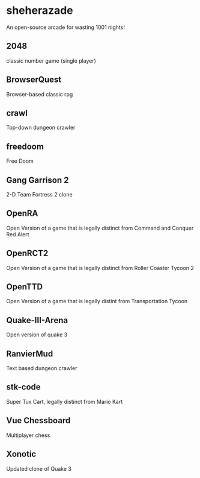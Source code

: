 # sheherazade
An open-source arcade for wasting 1001 nights!

## 2048
classic number game (single player)

## BrowserQuest
Browser-based classic rpg

## crawl
Top-down dungeon crawler

## freedoom
Free Doom

## Gang Garrison 2
2-D Team Fortress 2 clone

## OpenRA
Open Version of a game that is legally distinct from Command and Conquer Red Alert

## OpenRCT2
Open Version of a game that is legally distinct from Roller Coaster Tycoon 2

## OpenTTD
Open Version of a game that is legally distint from Transportation Tycoon

## Quake-III-Arena
Open version of quake 3

## RanvierMud
Text based dungeon crawler

## stk-code
Super Tux Cart, legally distinct from Mario Kart

## Vue Chessboard
Multiplayer chess

## Xonotic
Updated clone of Quake 3